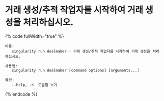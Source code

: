 # 거래 생성/추적 작업자를 시작하여 거래 생성을 처리하십시오.

{% code fullWidth="true" %}
```
이름:
   singularity run dealmaker - 거래 생성/추적 작업자를 시작하여 거래 생성을 처리하십시오.

사용법:
   singularity run dealmaker [command options] [arguments...]

옵션:
   --help, -h  도움말 보기
```
{% endcode %}